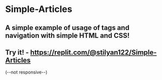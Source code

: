 # Simple-Articles
## A simple example of usage of <a> tags and navigation with simple HTML and CSS!
## Try it! - https://replit.com/@stilyan122/Simple-Articles
(--not responsive--)
